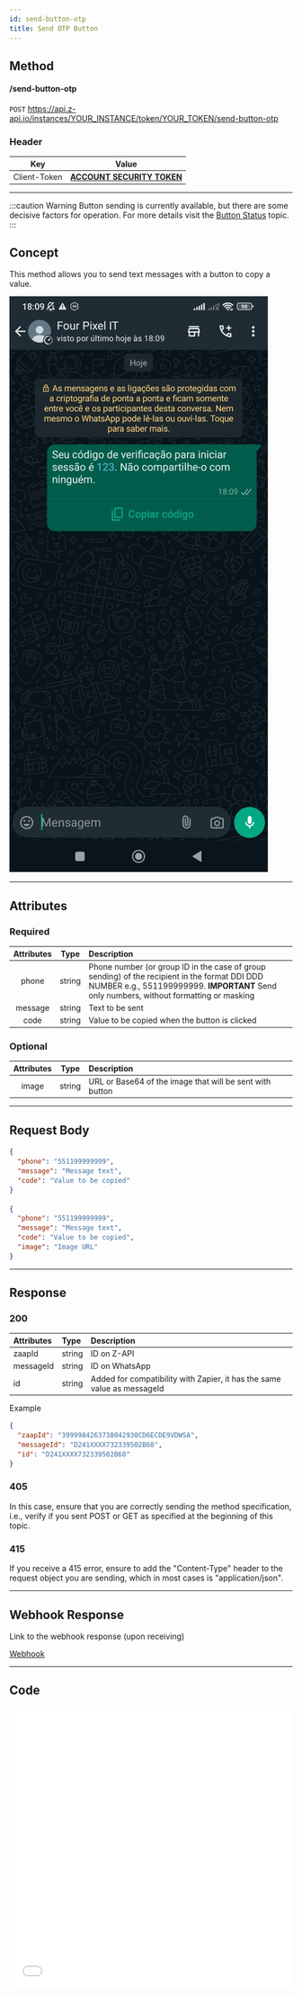 ```yaml
---
id: send-button-otp
title: Send OTP Button
---
```


## Method

#### /send-button-otp

`POST` https://api.z-api.io/instances/YOUR_INSTANCE/token/YOUR_TOKEN/send-button-otp

### Header

|      Key       |            Value            |
| :------------: |     :-----------------:     |
|  Client-Token  | **[ACCOUNT SECURITY TOKEN](../security/client-token)** |
---

:::caution Warning
Button sending is currently available, but there are some decisive factors for operation. For more details visit the [Button Status](https://developer.z-api.io/en/tips/button-status) topic.
:::

## Concept

This method allows you to send text messages with a button to copy a value.

![image](../../../../../img/SendButtonOtp.jpeg)

---

## Attributes

### Required

| Attributes   | Type          | Description |
| :----------: | :-----------: | :-------- |
| phone         | string        | Phone number (or group ID in the case of group sending) of the recipient in the format DDI DDD NUMBER e.g., 551199999999. **IMPORTANT** Send only numbers, without formatting or masking |
| message       | string        | Text to be sent  |
| code          | string        | Value to be copied when the button is clicked  |


### Optional
| Attributes  | Type          | Description |
| :----------:| :-----------: | :-------- |
| image       | string        | URL or Base64 of the image that will be sent with button |

---

## Request Body

```json
{
  "phone": "551199999999",
  "message": "Message text",
  "code": "Value to be copied"
}

{
  "phone": "551199999999",
  "message": "Message text",
  "code": "Value to be copied",
  "image": "Image URL"
}
```

---

## Response

### 200

| Attributes | Type   | Description      |
| :--------- | :----- | :--------------- |
| zaapId     | string | ID on Z-API      |
| messageId  | string | ID on WhatsApp   |
| id         | string | Added for compatibility with Zapier, it has the same value as messageId |

Example

```json
{
  "zaapId": "3999984263738042930CD6ECDE9VDWSA",
  "messageId": "D241XXXX732339502B68",
  "id": "D241XXXX732339502B68"
}
```

### 405

In this case, ensure that you are correctly sending the method specification, i.e., verify if you sent POST or GET as specified at the beginning of this topic.

### 415

If you receive a 415 error, ensure to add the "Content-Type" header to the request object you are sending, which in most cases is "application/json".

---

## Webhook Response

Link to the webhook response (upon receiving)

[Webhook](../webhooks/on-message-received#template-otp-button-return-example)

---

## Code

<iframe src="//api.apiembed.com/?source=https://raw.githubusercontent.com/Z-API/z-api-docs/main/json-examples/send-button-otp.json&targets=all" frameborder="0" scrolling="no" width="100%" height="500px" seamless></iframe>
